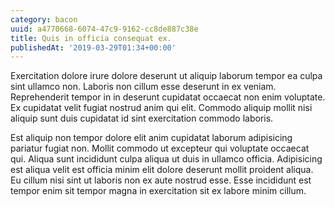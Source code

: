 ```yaml
---
category: bacon
uuid: a4770668-6074-47c9-9162-cc8de887c38e
title: Quis in officia consequat ex.
publishedAt: '2019-03-29T01:34+00:00'
---
```


Exercitation dolore irure dolore deserunt ut aliquip laborum tempor ea culpa sint ullamco non. Laboris non cillum esse deserunt in ex veniam. Reprehenderit tempor in in deserunt cupidatat occaecat non enim voluptate. Ex cupidatat velit fugiat nostrud anim qui elit. Commodo aliquip mollit nisi aliquip sunt duis cupidatat id sint exercitation commodo laboris.

Est aliquip non tempor dolore elit anim cupidatat laborum adipisicing pariatur fugiat non. Mollit commodo ut excepteur qui voluptate occaecat qui. Aliqua sunt incididunt culpa aliqua ut duis in ullamco officia. Adipisicing est aliqua velit est officia minim elit dolore deserunt mollit proident aliqua. Eu cillum nisi sint ut laboris non ex aute nostrud esse. Esse incididunt est tempor enim sit tempor magna in exercitation sit ex labore minim cillum.
